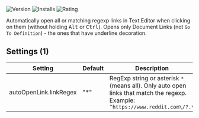 ![Version](https://img.shields.io/visual-studio-marketplace/v/usernamehw.auto-open-link)
![Installs](https://img.shields.io/visual-studio-marketplace/i/usernamehw.auto-open-link)
![Rating](https://img.shields.io/visual-studio-marketplace/r/usernamehw.auto-open-link)


Automatically open all or matching regexp links in Text Editor when clicking on them (without holding <kbd>Alt</kbd> or <kbd>Ctrl</kbd>). Opens only Document Links (not `Go To Definition`) - the ones that have underline decoration.


<!-- SETTINGS_START -->
## Settings (1)

|Setting|Default|Description|
|-|-|-|
|autoOpenLink.linkRegex|"\*"|RegExp string or asterisk `*` (means all). Only auto open links that match the regexp.<br>Example: `^https://www.reddit.com\/?.*`|
<!-- SETTINGS_END -->